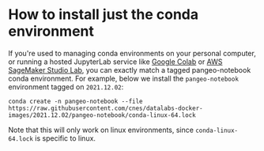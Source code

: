 # How to install just the conda environment

If you're used to managing conda environments on your personal computer, or running a hosted JupyterLab service like [Google Colab](https://colab.research.google.com) or [AWS SageMaker Studio Lab](https://studiolab.sagemaker.aws), you can exactly match a tagged pangeo-notebook conda environment. For example, below we install the `pangeo-notebook` environment tagged on `2021.12.02`:

```
conda create -n pangeo-notebook --file https://raw.githubusercontent.com/cnes/datalabs-docker-images/2021.12.02/pangeo-notebook/conda-linux-64.lock
```
Note that this will only work on linux environments, since `conda-linux-64.lock` is specific to linux.
